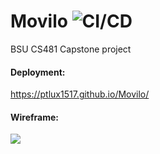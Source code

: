 # Movilo ![CI/CD](https://github.com/PTLux1517/Movilo/workflows/CI/badge.svg)
BSU CS481 Capstone project


#### Deployment:
https://ptlux1517.github.io/Movilo/

#### Wireframe:
<img src="https://drive.google.com/uc?export=view&id=17jPsTX7J_bDDp0DaTn-C0XWKU70Gkpin">

